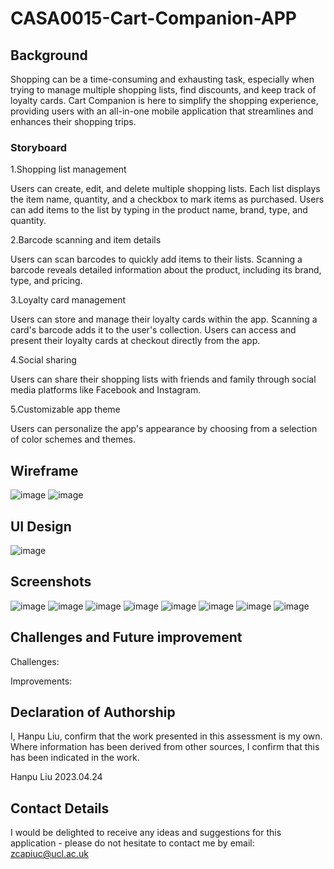 # CASA0015-Cart-Companion-APP


## Background
Shopping can be a time-consuming and exhausting task, especially when trying to manage multiple shopping lists, find discounts, and keep track of loyalty cards. Cart Companion is here to simplify the shopping experience, providing users with an all-in-one mobile application that streamlines and enhances their shopping trips.


### Storyboard

1.Shopping list management

Users can create, edit, and delete multiple shopping lists.
Each list displays the item name, quantity, and a checkbox to mark items as purchased.
Users can add items to the list by typing in the product name, brand, type, and quantity.

2.Barcode scanning and item details

Users can scan barcodes to quickly add items to their lists.
Scanning a barcode reveals detailed information about the product, including its brand, type, and pricing.

3.Loyalty card management

Users can store and manage their loyalty cards within the app.
Scanning a card's barcode adds it to the user's collection.
Users can access and present their loyalty cards at checkout directly from the app.

4.Social sharing

Users can share their shopping lists with friends and family through social media platforms like Facebook and Instagram.

5.Customizable app theme

Users can personalize the app's appearance by choosing from a selection of color schemes and themes.

## Wireframe
![image](https://github.com/HanpuLiu12138/casa0015-Cart-Companion/blob/main/pic/wireframe1.png)
![image](https://github.com/HanpuLiu12138/casa0015-Cart-Companion/blob/main/pic/wireframe2.png)

## UI Design
![image](https://github.com/HanpuLiu12138/casa0015-Cart-Companion/blob/main/pic/Design.png)

## Screenshots
![image](https://github.com/HanpuLiu12138/casa0015-Cart-Companion/blob/main/pic/Screenshot1.png)
![image](https://github.com/HanpuLiu12138/casa0015-Cart-Companion/blob/main/pic/Screenshot2.png)
![image](https://github.com/HanpuLiu12138/casa0015-Cart-Companion/blob/main/pic/Screenshot3.png)
![image](https://github.com/HanpuLiu12138/casa0015-Cart-Companion/blob/main/pic/Screenshot4.png)
![image](https://github.com/HanpuLiu12138/casa0015-Cart-Companion/blob/main/pic/Screenshot5.png)
![image](https://github.com/HanpuLiu12138/casa0015-Cart-Companion/blob/main/pic/Screenshot6n.png)
![image](https://github.com/HanpuLiu12138/casa0015-Cart-Companion/blob/main/pic/Screenshot7.png)
![image](https://github.com/HanpuLiu12138/casa0015-Cart-Companion/blob/main/pic/Screenshot8.png)


## Challenges and Future improvement

Challenges:


Improvements:


## Declaration of Authorship

I, Hanpu Liu, confirm that the work presented in this assessment is my own. Where information has been derived from other sources, I confirm that this has been indicated in the work.


Hanpu Liu
2023.04.24

## Contact Details
I would be delighted to receive any ideas and suggestions for this application - please do not hesitate to contact me by email: zcapiuc@ucl.ac.uk


